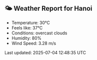 <!-- WEATHER-START -->
## 🌤 Weather Report for Hanoi

- Temperature: 30°C
- Feels like: 37°C
- Conditions: overcast clouds
- Humidity: 80%
- Wind Speed: 3.28 m/s

Last updated: 2025-07-04 12:48:35 UTC
<!-- WEATHER-END -->
